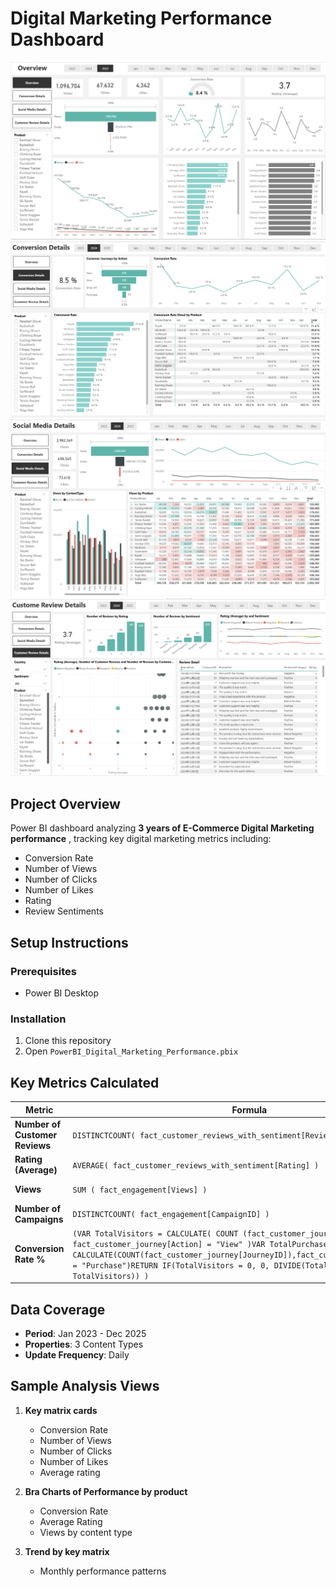# Digital Marketing Performance Dashboard

![Dashboard Preview](docs/screenshot1.png)
![Dashboard Preview](docs/screenshot2.png)
![Dashboard Preview](docs/screenshot3.png)
![Dashboard Preview](docs/screenshot4.png)

## Project Overview
Power BI dashboard analyzing **3 years of E-Commerce Digital Marketing performance** , tracking key digital marketing metrics including:
- Conversion Rate
- Number of Views
- Number of Clicks
- Number of Likes
- Rating
- Review Sentiments


##  Setup Instructions

### Prerequisites
- Power BI Desktop 

### Installation
1. Clone this repository
2. Open `PowerBI_Digital_Marketing_Performance.pbix`

##  Key Metrics Calculated

| Metric | Formula | Description |
|--------|---------|-------------|
| **Number of Customer Reviews** | `DISTINCTCOUNT( fact_customer_reviews_with_sentiment[ReviewID] ) ` ||
| **Rating (Average)** | `AVERAGE( fact_customer_reviews_with_sentiment[Rating] ) ` ||
| **Views** | `SUM ( fact_engagement[Views] )` | Utilization rate |
| **Number of Campaigns** | `DISTINCTCOUNT( fact_engagement[CampaignID] ) ` ||
| **Conversion Rate %** | `(VAR TotalVisitors = CALCULATE( COUNT (fact_customer_journey[JourneyID]) , fact_customer_journey[Action] = "View" )VAR TotalPurchases = CALCULATE(COUNT(fact_customer_journey[JourneyID]),fact_customer_journey[Action] = "Purchase")RETURN IF(TotalVisitors = 0, 0, DIVIDE(TotalPurchases, TotalVisitors)) )` ||

##  Data Coverage
- **Period**: Jan 2023 - Dec 2025
- **Properties**: 3 Content Types
- **Update Frequency**: Daily

##  Sample Analysis Views
1. **Key matrix cards**
   - Conversion Rate
   - Number of Views
   - Number of Clicks
   - Number of Likes
   - Average rating

2. **Bra Charts of Performance by product**
   - Conversion Rate
   - Average Rating
   - Views by content type

3. **Trend by key matrix**
   - Monthly performance patterns
   

